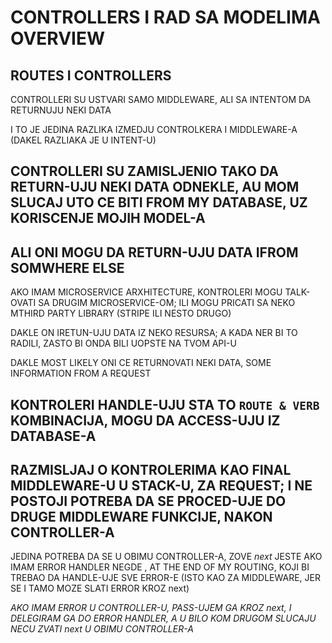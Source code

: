 # CONTROLLERS I RAD SA MODELIMA OVERVIEW

## ROUTES I CONTROLLERS

CONTROLLERI SU USTVARI SAMO MIDDLEWARE, ALI SA INTENTOM DA RETURNUJU NEKI DATA

I TO JE JEDINA RAZLIKA IZMEDJU CONTROLKERA I MIDDLEWARE-A (DAKEL RAZLIAKA JE U INTENT-U)

## CONTROLLERI SU ZAMISLJENIO TAKO DA RETURN-UJU NEKI DATA ODNEKLE, AU MOM SLUCAJ UTO CE BITI FROM MY DATABASE, UZ KORISCENJE MOJIH MODEL-A

## ALI ONI MOGU DA RETURN-UJU DATA IFROM SOMWHERE ELSE

AKO IMAM MICROSERVICE ARXHITECTURE, KONTROLERI MOGU TALK-OVATI SA DRUGIM MICROSERVICE-OM; ILI MOGU PRICATI SA NEKO MTHIRD PARTY LIBRARY (STRIPE ILI NESTO DRUGO)

DAKLE ON IRETUN-UJU DATA IZ NEKO RESURSA; A KADA NER BI TO RADILI, ZASTO BI ONDA BILI UOPSTE NA TVOM API-U

DAKLE MOST LIKELY ONI CE RETURNOVATI NEKI DATA, SOME INFORMATION FROM A REQUEST

## KONTROLERI HANDLE-UJU STA TO `ROUTE & VERB` KOMBINACIJA, MOGU DA ACCESS-UJU IZ DATABASE-A

## RAZMISLJAJ O KONTROLERIMA KAO FINAL MIDDLEWARE-U U STACK-U, ZA REQUEST; I NE POSTOJI POTREBA DA SE PROCED-UJE DO DRUGE MIDDLEWARE FUNKCIJE, NAKON CONTROLLER-A

JEDINA POTREBA DA SE U OBIMU CONTROLLER-A, ZOVE *next* JESTE AKO IMAM ERROR HANDLER NEGDE , AT THE END OF MY ROUTING, KOJI BI TREBAO DA HANDLE-UJE SVE ERROR-E (ISTO KAO ZA MIDDLEWARE, JER SE I TAMO MOZE SLATI ERROR KROZ next)

*AKO IMAM ERROR U CONTROLLER-U, PASS-UJEM GA KROZ next, I DELEGIRAM GA DO ERROR HANDLER, A U BILO KOM DRUGOM SLUCAJU NECU ZVATI next U OBIMU CONTROLLER-A*